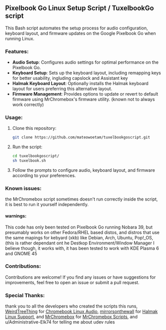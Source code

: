 ## Pixelbook Go Linux Setup Script / TuxelbookGo script

This Bash script automates the setup process for audio configuration, keyboard layout, and firmware updates on the Google Pixelbook Go when running Linux.

### Features:

- **Audio Setup**: Configures audio settings for optimal performance on the Pixelbook Go.
- **Keyboard Setup**: Sets up the keyboard layout, including remapping keys for better usability, ingluding capslock and Assistant key
- **Halmak Keyboard Layout**: Optionally installs the Halmak keyboard layout for users preferring this alternative layout.
- **Firmware Management**: Provides options to update or revert to default firmware using MrChromebox's firmware utility. (known not to always work correctly)

### Usage:

1. Clone this repository:

    ```bash
    git clone https://github.com/mateowoetam/tuxelbookgoscript.git
    ```

2. Run the script:

    ```bash
    cd tuxelbookgoscript/
    sh tuxelbook.sh
    ```

3. Follow the prompts to configure audio, keyboard layout, and firmware according to your preferences.

### Known issues:
the MrChromebox script sometimes doesn't run correctly inside the script, it is best to run it yourself independently.

#### warnings:
This code has only been tested on Pixelbook Go running Nobara 39, but presumably works on other Fedora/RHEL based distos, and distros that use the same mapings for kebyard (xkb) like Debian, Arch, Ubuntu, Pop!_OS, (this is rather dependant ont he Destkop Environment/Window Manager I believe though, it works with, it has been tested to work with KDE Plasma 6 and GNOME 45

### Contributions:

Contributions are welcome! If you find any issues or have suggestions for improvements, feel free to open an issue or submit a pull request.


### Special Thanks:
thank you to all the developers who created the scripts this runs, [WeirdTreeThing](https://github.com/WeirdTreeThing) for [Chromebook Linux Audio](https://github.com/WeirdTreeThing/](https://github.com/WeirdTreeThing/chromebook-linux-audio)https://github.com/WeirdTreeThing/chromebook-linux-audio), [mirrorsonthewall](https://github.com/mirrorsonthewall) for [Halmak Linux Support](https://github.com/mirrorsonthewall/halmaklinuxsupport), and [MrChromebox](https://github.com/MrChromebox) for [MrChromebox Scripts](https://github.com/MrChromebox/scriptsy), and u/Administrative-Elk74 for telling me about udev rules
